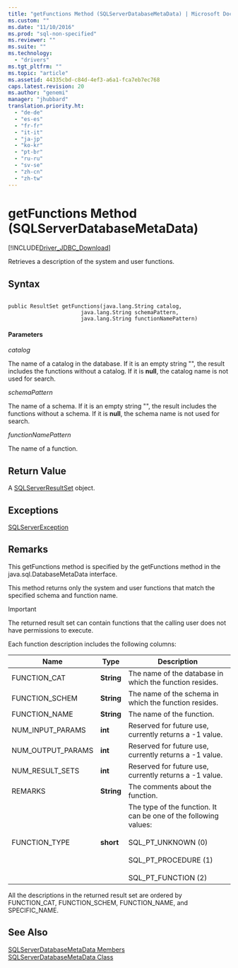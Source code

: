 ```yaml
---
title: "getFunctions Method (SQLServerDatabaseMetaData) | Microsoft Docs"
ms.custom: ""
ms.date: "11/10/2016"
ms.prod: "sql-non-specified"
ms.reviewer: ""
ms.suite: ""
ms.technology: 
  - "drivers"
ms.tgt_pltfrm: ""
ms.topic: "article"
ms.assetid: 44335cbd-c84d-4ef3-a6a1-fca7eb7ec768
caps.latest.revision: 20
ms.author: "genemi"
manager: "jhubbard"
translation.priority.ht: 
  - "de-de"
  - "es-es"
  - "fr-fr"
  - "it-it"
  - "ja-jp"
  - "ko-kr"
  - "pt-br"
  - "ru-ru"
  - "sv-se"
  - "zh-cn"
  - "zh-tw"
---
```

# getFunctions Method (SQLServerDatabaseMetaData)
[!INCLUDE[Driver_JDBC_Download](../../../connect/jdbc/includes)]

  Retrieves a description of the system and user functions.  
  
## Syntax  
  
```  
  
public ResultSet getFunctions(java.lang.String catalog,  
                       java.lang.String schemaPattern,  
                       java.lang.String functionNamePattern)  
```  
  
#### Parameters  
 *catalog*  
  
 The name of a catalog in the database. If it is an empty string "", the result includes the functions without a catalog. If it is **null**, the catalog name is not used for search.  
  
 *schemaPattern*  
  
 The name of a schema. If it is an empty string "", the result includes the functions without a schema. If it is **null**, the schema name is not used for search.  
  
 *functionNamePattern*  
  
 The name of a function.  
  
## Return Value  
 A [SQLServerResultSet](../../../connect/jdbc/reference/sqlserverresultset-class.md) object.  
  
## Exceptions  
 [SQLServerException](../../../connect/jdbc/reference/sqlserverexception-class.md)  
  
## Remarks  
 This getFunctions method is specified by the getFunctions method in the java.sql.DatabaseMetaData interface.  
  
 This method returns only the system and user functions that match the specified schema and function name.  
  
> [!IMPORTANT]  
>  The returned result set can contain functions that the calling user does not have permissions to execute.  
  
 Each function description includes the following columns:  
  
|Name|Type|Description|  
|----------|----------|-----------------|  
|FUNCTION_CAT|**String**|The name of the database in which the function resides.|  
|FUNCTION_SCHEM|**String**|The name of the schema in which the function resides.|  
|FUNCTION_NAME|**String**|The name of the function.|  
|NUM_INPUT_PARAMS|**int**|Reserved for future use, currently returns a -1 value.|  
|NUM_OUTPUT_PARAMS|**int**|Reserved for future use, currently returns a -1 value.|  
|NUM_RESULT_SETS|**int**|Reserved for future use, currently returns a -1 value.|  
|REMARKS|**String**|The comments about the function.|  
|FUNCTION_TYPE|**short**|The type of the function. It can be one of the following values:<br /><br /> SQL_PT_UNKNOWN (0)<br /><br /> SQL_PT_PROCEDURE (1)<br /><br /> SQL_PT_FUNCTION (2)|  
  
 All the descriptions in the returned result set are ordered by FUNCTION_CAT, FUNCTION_SCHEM, FUNCTION_NAME, and SPECIFIC_NAME.  
  
## See Also  
 [SQLServerDatabaseMetaData Members](../../../connect/jdbc/reference/sqlserverdatabasemetadata-members.md)   
 [SQLServerDatabaseMetaData Class](../../../connect/jdbc/reference/sqlserverdatabasemetadata-class.md)  
  
  
